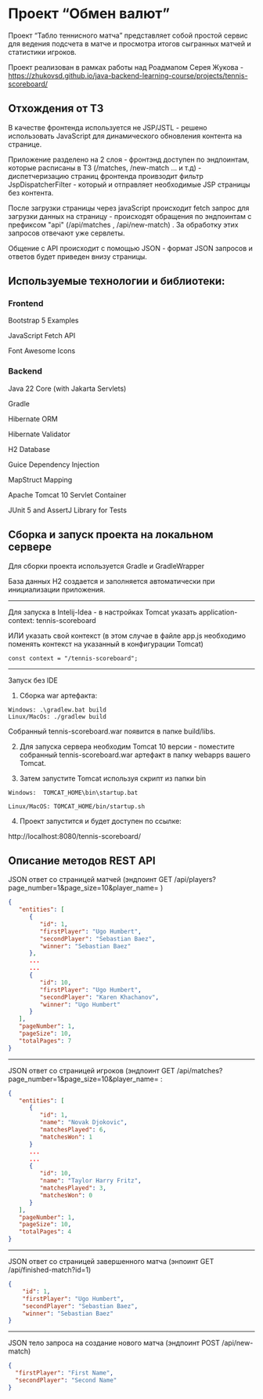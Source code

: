 # Проект “Обмен валют”

Проект “Табло теннисного матча” представляет собой простой сервис для ведения подсчета в матче и просмотра итогов сыгранных матчей и статистики игроков.

Проект реализован в рамках работы над Роадмапом Серея Жукова - https://zhukovsd.github.io/java-backend-learning-course/projects/tennis-scoreboard/

## Отхождения от ТЗ
В качестве фронтенда используется не JSP/JSTL  - решено использовать JavaScript для динамического обновления контента на странице. 

Приложение разделено на 2 слоя - фронтэнд доступен по эндпоинтам, которые расписаны в ТЗ
(/matches, /new-match ... и т.д)  - диспетчеризацию страниц фронтенда проивзодит фильтр JspDispatcherFilter - который и отправляет необходимые JSP страницы без контента.

После загрузки страницы через javaScript происходит fetch запрос для загрузки данных на страницу - происходят обращения по эндпоинтам с префиксом "api"
(/api/matches , /api/new-match) . За обработку этих запросов отвечают уже сервлеты.

Общение с API происходит с помощью JSON - формат JSON запросов и ответов будет приведен внизу страницы.

## Используемые технологии и библиотеки:
### Frontend
Bootstrap 5 Examples

JavaScript Fetch API

Font Awesome Icons

### Backend
Java 22 Core (with Jakarta Servlets)

Gradle

Hibernate ORM

Hibernate Validator

H2 Database

Guice Dependency Injection

MapStruct Mapping

Apache Tomcat 10 Servlet Container

JUnit 5 and AssertJ Library for Tests


## Сборка и запуск проекта на локальном сервере
Для сборки проекта используется Gradle и GradleWrapper

База данных H2 создается и заполняется автоматически при инициализации приложения.

----
Для запуска в Intelij-Idea - в настройках Tomcat указать application-context: tennis-scoreboard

ИЛИ указать свой контекст (в этом случае в файле app.js необходимо поменять контекст на указанный в конфигурации Tomcat)
```
const context = "/tennis-scoreboard";
```

---
Запуск без IDE

1) Сборка war артефакта:
```
Windows: .\gradlew.bat build
Linux/MacOs: ./gradlew build
```
Собранный tennis-scoreboard.war появится в папке build/libs.

2) Для запуска сервера необходим Tomcat 10 версии - поместите собранный
   tennis-scoreboard.war артефакт в папку webapps вашего Tomcat.

3) Затем запустите Tomcat используя скрипт из папки bin
```
Windows:  TOMCAT_HOME\bin\startup.bat

Linux/MacOS: TOMCAT_HOME/bin/startup.sh
```
4) Проект запустится и будет доступен по ссылке:

http://localhost:8080/tennis-scoreboard/



## Описание методов REST API

JSON ответ со страницей матчей (эндпоинт GET /api/players?page_number=1&page_size=10&player_name= )
```json
{
   "entities": [
      {
         "id": 1,
         "firstPlayer": "Ugo Humbert",
         "secondPlayer": "Sebastian Baez",
         "winner": "Sebastian Baez"
      },
      ...
      ...
      {
         "id": 10,
         "firstPlayer": "Ugo Humbert",
         "secondPlayer": "Karen Khachanov",
         "winner": "Ugo Humbert"
      }
   ],
   "pageNumber": 1,
   "pageSize": 10,
   "totalPages": 7
}
```
---
JSON ответ со страницей игроков (эндпоинт GET /api/matches?page_number=1&page_size=10&player_name= :

```json
{
   "entities": [
      {
         "id": 1,
         "name": "Novak Djokovic",
         "matchesPlayed": 6,
         "matchesWon": 1
      }
      ...
      ...
      {
         "id": 10,
         "name": "Taylor Harry Fritz",
         "matchesPlayed": 3,
         "matchesWon": 0
      }
   ],
   "pageNumber": 1,
   "pageSize": 10,
   "totalPages": 4
}
```
---
JSON ответ со страницей завершенного матча (энпоинт GET /api/finished-match?id=1)
```json
{
    "id": 1,
    "firstPlayer": "Ugo Humbert",
    "secondPlayer": "Sebastian Baez",
    "winner": "Sebastian Baez"
}
```
---
JSON тело запроса на создание нового матча (эндпоинт POST /api/new-match) 
```json
{
  "firstPlayer": "First Name",
  "secondPlayer": "Second Name"
}
```